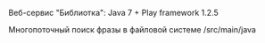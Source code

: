 Веб-сервис "Библиотка": Java 7 + Play framework 1.2.5

Многопоточный поиск фразы в файловой системе /src/main/java
